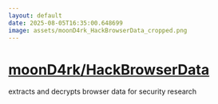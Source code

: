 ```yaml
---
layout: default
date: 2025-08-05T16:35:00.648699
image: assets/moonD4rk_HackBrowserData_cropped.png
---
```


# [moonD4rk/HackBrowserData](https://github.com/moonD4rk/HackBrowserData)

extracts and decrypts browser data for security research
